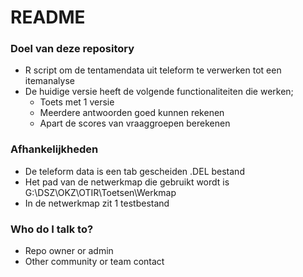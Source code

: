 # README #

### Doel van deze repository ###

* R script om de tentamendata uit teleform te verwerken tot een itemanalyse
* De huidige versie heeft de volgende functionaliteiten die werken;
	* Toets met 1 versie
	* Meerdere antwoorden goed kunnen rekenen
	* Apart de scores van vraaggroepen berekenen

### Afhankelijkheden ###

* De teleform data is een tab gescheiden .DEL bestand 
* Het pad van de netwerkmap die gebruikt wordt is G:\DSZ\OKZ\OTIR\Toetsen\Werkmap
* In de netwerkmap zit 1 testbestand 

### Who do I talk to? ###

* Repo owner or admin
* Other community or team contact